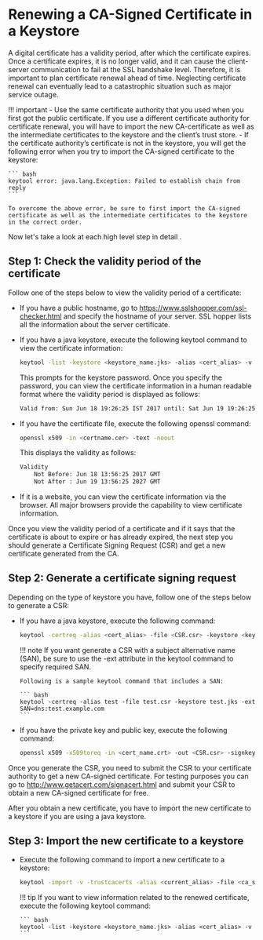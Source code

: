 # Renewing a CA-Signed Certificate in a Keystore

A digital certificate has a validity period, after which the certificate expires. Once a certificate expires, it is no longer valid, and it can cause the client-server communication to fail at the SSL handshake level. Therefore, it is important to plan certificate renewal ahead of time. Neglecting certificate renewal can eventually lead to a catastrophic situation such as major service outage.

!!! important
    -   Use the same certificate authority that you used when you first got the public certificate. If you use a different certificate authority for certificate renewal, you will have to import the new CA-certificate as well as the intermediate certificates to the keystore and the client’s trust store.
    -   If the certificate authority’s certificate is not in the keystore, you will get the following error when you try to import the CA-signed certificate to the keystore:

    ``` bash
    keytool error: java.lang.Exception: Failed to establish chain from reply
    ```

    To overcome the above error, be sure to first import the CA-signed certificate as well as the intermediate certificates to the keystore in the correct order.


Now let's take a look at each high level step in detail .

## Step 1: Check the validity period of the certificate

Follow one of the steps below to view the validity period of a certificate:

-   If you have a public hostname, go to <https://www.sslshopper.com/ssl-checker.html> and specify the hostname of your server. SSL hopper lists all the information about the server certificate.
-   If you have a java keystore, execute the following keytool command to view the certificate information:

    ``` bash
    keytool -list -keystore <keystore_name.jks> -alias <cert_alias> -v
    ```

    This prompts for the keystore password. Once you specify the password, you can view the certificate information in a human readable format where the validity period is displayed as follows:

    ``` bash
    Valid from: Sun Jun 18 19:26:25 IST 2017 until: Sat Jun 19 19:26:25 IST 2027
    ```

-   If you have the certificate file, execute the following openssl command:

    ``` bash
    openssl x509 -in <certname.cer> -text -noout
    ```

    This displays the validity as follows:

    ``` bash
    Validity
        Not Before: Jun 18 13:56:25 2017 GMT
        Not After : Jun 19 13:56:25 2027 GMT
    ```

-   If it is a website, you can view the certificate information via the browser. All major browsers provide the capability to view certificate information.

Once you view the validity period of a certificate and if it says that the certificate is about to expire or has already expired, the next step you should generate a Certificate Signing Request (CSR) and get a new certificate generated from the CA.

## Step 2: Generate a certificate signing request

Depending on the type of keystore you have, follow one of the steps below to generate a CSR:

-   If you have a java keystore, execute the following command:

    ``` bash
    keytool -certreq -alias <cert_alias> -file <CSR.csr> -keystore <keystore_name.jks>
    ```

    !!! note
        If you want generate a CSR with a subject alternative name (SAN), be sure to use the -ext attribute in the keytool command to specify required SAN.

        Following is a sample keytool command that includes a SAN:

        ``` bash
        keytool -certreq -alias test -file test.csr -keystore test.jks -ext SAN=dns:test.example.com
        ```


-   If you have the private key and public key, execute the following command:

    ``` bash
    openssl x509 -x509toreq -in <cert_name.crt> -out <CSR.csr> -signkey <private_key.key>
    ```

Once you generate the CSR, you need to submit the CSR to your certificate authority to get a new CA-signed certificate.
For testing purposes you can go to <http://www.getacert.com/signacert.html> and submit your CSR to obtain a new CA-signed certificate for free.

After you obtain a new certificate, you have to import the new certificate to a keystore if you are using a java keystore.

## Step 3: Import the new certificate to a keystore

-   Execute the following command to import a new certificate to a keystore:

    ``` bash
    keytool -import -v -trustcacerts -alias <current_alias> -file <ca_signed_cert.cer> -keystore <keystore_name.jks>
    ```

    !!! tip
        If you want to view information related to the renewed certificate, execute the following keytool command:

        ``` bash
        keytool -list -keystore <keystore_name.jks> -alias <cert_alias> -v
        ```



